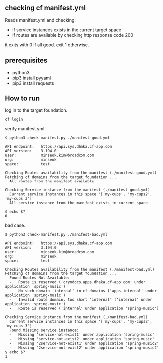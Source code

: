 ## checking cf manifest.yml
Reads manifest.yml and checking:
- if service instances exists in the current target space
- if routes are available by checking http response code 200

it exits with 0 if all good. exit 1 otherwise.

## prerequisites
- python3
- pip3 install pyyaml
- pip3 install requests
## How to run

log in to the target foundation.
```
cf login
```

verify manifest.yml
```
$ python3 check-manifest.py ./manifest-good.yml

API endpoint:   https://api.sys.dhaka.cf-app.com
API version:    3.194.0
user:           minseok.kim@broadcom.com
org:            minseok
space:          test

Checking Routes availability from the manifest (./manifest-good.yml)
Fetching cf domains from the target foundation ...
  All routes from the manifest available

Checking Service instance from the manifest (./manifest-good.yml)
  Current service instances in this space '['my-cups', 'my-cups2', 'my-cups 3']'
  All service instance from the manifest exists in current space

$ echo $?
0
```

bad case.
```
$ python3 check-manifest.py ./manifest-bad.yml

API endpoint:   https://api.sys.dhaka.cf-app.com
API version:    3.194.0
user:           minseok.kim@broadcom.com
org:            minseok
space:          test

Checking Routes availability from the manifest (./manifest-bad.yml)
Fetching cf domains from the target foundation ...
  Found Routes Not Available:
  -   Route is reserved ('cryodocs.apps.dhaka.cf-app.com' under application 'spring-music')
  -   No such domain 'internal' in cf domains ('apps.internal' under application 'spring-music')
  -   Invalid route domain. too short 'internal' ('internal' under application 'spring-music')
  -   Route is reserved ('internal' under application 'spring-music')

Checking Service instance from the manifest (./manifest-bad.yml)
  Current service instances in this space '['my-cups', 'my-cups2', 'my-cups 3']'
  Found Missing service instance:
  -   Missing 'service-not-exist1' under application 'spring-music'
  -   Missing 'service-not-exist2' under application 'spring-music'
  -   Missing '2service-not-exist1' under application 'spring-music2'
  -   Missing '2service-not-exist2' under application 'spring-music2'
$ echo $?
1
```